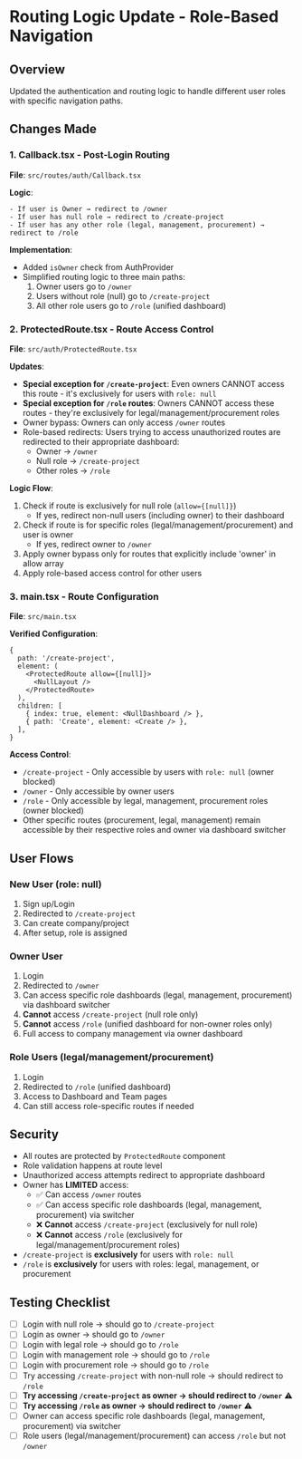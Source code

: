 # Routing Logic Update - Role-Based Navigation

## Overview
Updated the authentication and routing logic to handle different user roles with specific navigation paths.

## Changes Made

### 1. **Callback.tsx** - Post-Login Routing
**File**: `src/routes/auth/Callback.tsx`

**Logic**:
```
- If user is Owner → redirect to /owner
- If user has null role → redirect to /create-project
- If user has any other role (legal, management, procurement) → redirect to /role
```

**Implementation**:
- Added `isOwner` check from AuthProvider
- Simplified routing logic to three main paths:
  1. Owner users go to `/owner`
  2. Users without role (null) go to `/create-project`
  3. All other role users go to `/role` (unified dashboard)

### 2. **ProtectedRoute.tsx** - Route Access Control
**File**: `src/auth/ProtectedRoute.tsx`

**Updates**:
- **Special exception for `/create-project`**: Even owners CANNOT access this route - it's exclusively for users with `role: null`
- **Special exception for `/role` routes**: Owners CANNOT access these routes - they're exclusively for legal/management/procurement roles
- Owner bypass: Owners can only access `/owner` routes
- Role-based redirects: Users trying to access unauthorized routes are redirected to their appropriate dashboard:
  - Owner → `/owner`
  - Null role → `/create-project`
  - Other roles → `/role`

**Logic Flow**:
1. Check if route is exclusively for null role (`allow={[null]}`)
   - If yes, redirect non-null users (including owner) to their dashboard
2. Check if route is for specific roles (legal/management/procurement) and user is owner
   - If yes, redirect owner to `/owner`
3. Apply owner bypass only for routes that explicitly include 'owner' in allow array
4. Apply role-based access control for other users

### 3. **main.tsx** - Route Configuration
**File**: `src/main.tsx`

**Verified Configuration**:
```tsx
{
  path: '/create-project',
  element: (
    <ProtectedRoute allow={[null]}>
      <NullLayout />
    </ProtectedRoute>
  ),
  children: [
    { index: true, element: <NullDashboard /> },
    { path: 'Create', element: <Create /> },
  ],
}
```

**Access Control**:
- `/create-project` - Only accessible by users with `role: null` (owner blocked)
- `/owner` - Only accessible by owner users
- `/role` - Only accessible by legal, management, procurement roles (owner blocked)
- Other specific routes (procurement, legal, management) remain accessible by their respective roles and owner via dashboard switcher

## User Flows

### New User (role: null)
1. Sign up/Login
2. Redirected to `/create-project`
3. Can create company/project
4. After setup, role is assigned

### Owner User
1. Login
2. Redirected to `/owner`
3. Can access specific role dashboards (legal, management, procurement) via dashboard switcher
4. **Cannot** access `/create-project` (null role only)
5. **Cannot** access `/role` (unified dashboard for non-owner roles only)
6. Full access to company management via owner dashboard

### Role Users (legal/management/procurement)
1. Login
2. Redirected to `/role` (unified dashboard)
3. Access to Dashboard and Team pages
4. Can still access role-specific routes if needed

## Security
- All routes are protected by `ProtectedRoute` component
- Role validation happens at route level
- Unauthorized access attempts redirect to appropriate dashboard
- Owner has **LIMITED** access:
  - ✅ Can access `/owner` routes
  - ✅ Can access specific role dashboards (legal, management, procurement) via switcher
  - ❌ **Cannot** access `/create-project` (exclusively for null role)
  - ❌ **Cannot** access `/role` (exclusively for legal/management/procurement roles)
- `/create-project` is **exclusively** for users with `role: null`
- `/role` is **exclusively** for users with roles: legal, management, or procurement

## Testing Checklist
- [ ] Login with null role → should go to `/create-project`
- [ ] Login as owner → should go to `/owner`
- [ ] Login with legal role → should go to `/role`
- [ ] Login with management role → should go to `/role`
- [ ] Login with procurement role → should go to `/role`
- [ ] Try accessing `/create-project` with non-null role → should redirect to `/role`
- [ ] **Try accessing `/create-project` as owner → should redirect to `/owner`** ⚠️
- [ ] **Try accessing `/role` as owner → should redirect to `/owner`** ⚠️
- [ ] Owner can access specific role dashboards (legal, management, procurement) via switcher
- [ ] Role users (legal/management/procurement) can access `/role` but not `/owner`
